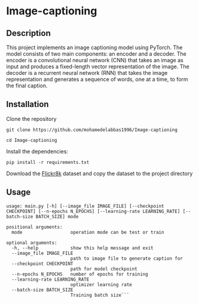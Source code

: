 # Image-captioning
## Description

This project implements an image captioning model using PyTorch. The model consists of two main components: an encoder and a decoder. The encoder is a convolutional neural network (CNN) that takes an image as input and produces a fixed-length vector representation of the image. The decoder is a recurrent neural network (RNN) that takes the image representation and generates a sequence of words, one at a time, to form the final caption.



## Installation

Clone the repository

`git clone https://github.com/mohamedelabbas1996/Image-captioning`

`cd Image-captioning`

Install the dependencies:

`pip install -r requirements.txt`

Download the [Flickr8k](https://www.kaggle.com/datasets/adityajn105/flickr8k) dataset and copy the dataset to the project directory

## Usage
```
usage: main.py [-h] [--image_file IMAGE_FILE] [--checkpoint CHECKPOINT] [--n-epochs N_EPOCHS] [--learning-rate LEARNING_RATE] [--batch-size BATCH_SIZE] mode

positional arguments:
  mode                  operation mode can be test or train

optional arguments:
  -h, --help            show this help message and exit
  --image_file IMAGE_FILE
                        path to image file to generate caption for
  --checkpoint CHECKPOINT
                        path for model checkpoint
  --n-epochs N_EPOCHS   number of epochs for training
  --learning-rate LEARNING_RATE
                        optimizer learning rate
  --batch-size BATCH_SIZE
                        Training batch size```
